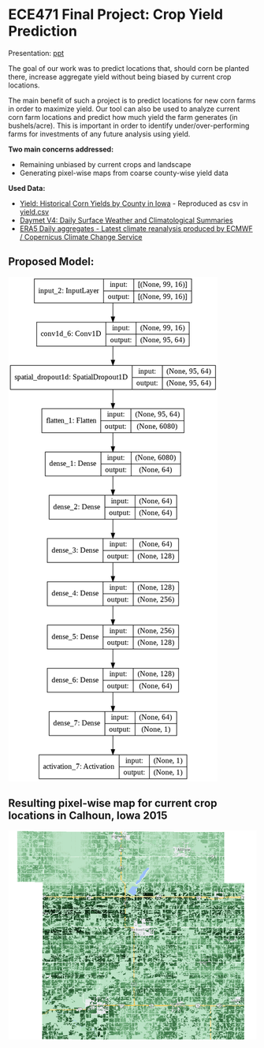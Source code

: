 # ECE471 Final Project: Crop Yield Prediction
Presentation: [ppt](https://github.com/rlee360/PLaTYPI/blob/master/SPACY_%20Satellite%20Prediction%20of%20Aggregate%20Corn%20Yield.pptx)

The goal of our work was to predict locations that, should corn be planted there, increase aggregate yield without being biased by current crop locations. 

The main benefit of such a project is to predict locations for new corn farms in order to maximize yield. Our tool can also be used to analyze current corn farm locations and predict how much yield the farm generates (in bushels/acre). This is important in order to identify under/over-performing farms for investments of any future analysis using yield. 

**Two main concerns addressed:**
* Remaining unbiased by current crops and landscape
* Generating pixel-wise maps from coarse county-wise yield data

**Used Data:**
* [Yield: Historical Corn Yields by County in Iowa](https://www.extension.iastate.edu/agdm/crops/pdf/a1-12.pdf) - Reproduced as csv in [yield.csv](https://github.com/rlee360/PLaTYPI/blob/master/yield.csv)
* [Daymet V4: Daily Surface Weather and Climatological Summaries](https://developers.google.com/earth-engine/datasets/catalog/NASA_ORNL_DAYMET_V4)
* [ERA5 Daily aggregates - Latest climate reanalysis produced by ECMWF / Copernicus Climate Change Service](https://developers.google.com/earth-engine/datasets/catalog/ECMWF_ERA5_DAILY?hl=en)

## Proposed Model:
![model](/model.png)

## Resulting pixel-wise map for current crop locations in Calhoun, Iowa 2015
![yield prediction for Calhoun, Iowa](/crop_valid_2.png)

